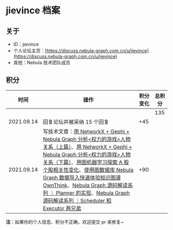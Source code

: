 # jievince 档案

## 关于

- ID：jievince
- 个人论坛主页：[https://discuss.nebula-graph.com.cn/u/jievince](https://discuss.nebula-graph.com.cn/u/jievince)
- 其他：Nebula 技术团队成员

## 积分

| 时间 | 操作 | 积分变化 | 总积分  |
| --- | --- | --- | --- |
|  |  |  | 135 |
| 2021.09.14 | 回复论坛并被采纳 15 个回复 | +45 |  |
| 2021.09.14 | 写技术文章：[用 NetworkX + Gephi + Nebula Graph 分析<权力的游戏>人物关系（上篇）](https://discuss.nebula-graph.com.cn/t/topic/1053/)、[用 NetworkX + Gephi + Nebula Graph 分析<权力的游戏>人物关系（下篇）](https://discuss.nebula-graph.com.cn/t/topic/1158)、[用图机器学习探索 A 股个股相关性变化](https://discuss.nebula-graph.com.cn/t/topic/1370/)、[使用图数据库 Nebula Graph 数据导入快速体验知识图谱 OwnThink](https://discuss.nebula-graph.com.cn/t/topic/690/)、[Nebula Graph 源码解读系列 ｜ Planner 的实现](https://discuss.nebula-graph.com.cn/t/topic/5151/)、[Nebula Graph 源码解读系列 ｜Scheduler 和 Executor 两兄弟](https://discuss.nebula-graph.com.cn/t/topic/5319/)​ ​| +90 |  |


**注**：如果你的个人信息、积分不正确，欢迎提交 pr 来修复~